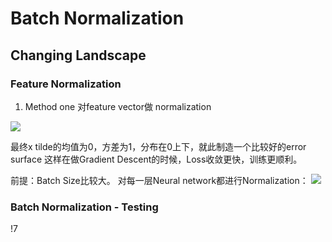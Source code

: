 # Batch Normalization
## Changing Landscape
### Feature Normalization
1. Method one
对feature vector做 normalization

![](https://gitee.com/unclestrong/deep-learning21_note/raw/master/imgbed/image-20210426204629991.png)

最终x tilde的均值为0，方差为1，分布在0上下，就此制造一个比较好的error surface
这样在做Gradient Descent的时候，Loss收敛更快，训练更顺利。

前提：Batch Size比较大。
对每一层Neural network都进行Normalization：
![](https://gitee.com/unclestrong/deep-learning21_note/raw/master/imgbed/image-20210427085228640.png)

### Batch Normalization - Testing
!7[](https://gitee.com/unclestrong/deep-learning21_note/raw/master/imgbed/image-20210427101956211.png)
